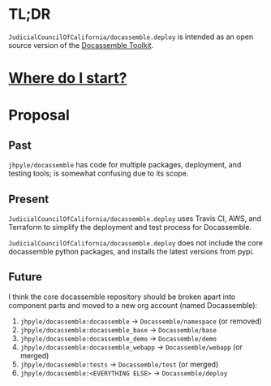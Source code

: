 # TL;DR

`JudicialCouncilOfCalifornia/docassemble.deploy` is intended as an open source version of the [Docassemble Toolkit](https://community.lawyer/docassemble).

# [Where do I start?](https://github.com/JudicialCouncilOfCalifornia/docassemble.deploy/blob/master/.travis.yml)

# Proposal

## Past

`jhpyle/docassemble` has code for multiple packages, deployment, and testing tools; is somewhat confusing due to its scope.

## Present

`JudicialCouncilOfCalifornia/docassemble.deploy` uses Travis CI, AWS, and Terraform to simplify the deployment and test process for Docassemble.

`JudicialCouncilOfCalifornia/docassemble.deploy` does not include the core docassemble python packages, and installs the latest versions from pypi.

## Future

I think the core docassemble repository should be broken apart into component parts and moved to a new org account (named Docassemble):

1. `jhpyle/docassemble:docassemble` -> `Docassemble/namespace` (or removed)
2. `jhpyle/docassemble:docassemble_base` -> `Docassemble/base`
3. `jhpyle/docassemble:docassemble_demo` -> `Docassemble/demo`
4. `jhpyle/docassemble:docassemble_webapp` -> `Docassemble/webapp` (or merged)
4. `jhpyle/docassemble:tests` -> `Docassemble/test` (or merged)
5. `jhpyle/docassemble:<EVERYTHING ELSE>` -> `Docassemble/deploy`
